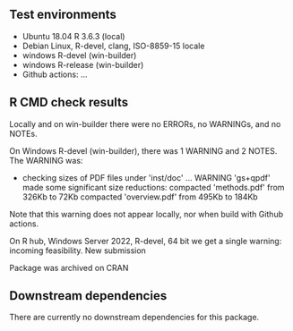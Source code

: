 ## Test environments
- Ubuntu 18.04 R 3.6.3 (local) 
- Debian Linux, R-devel, clang, ISO-8859-15 locale
- windows R-devel (win-builder) 
- windows R-release (win-builder)  
- Github actions: ...


## R CMD check results   
Locally and on win-builder there were no ERRORs, no WARNINGs, and no NOTEs.        

On Windows R-devel (win-builder), there was 1 WARNING and 2 NOTES. The WARNING was:


* checking sizes of PDF files under 'inst/doc' ... WARNING
  'gs+qpdf' made some significant size reductions:
     compacted 'methods.pdf' from 326Kb to 72Kb
     compacted 'overview.pdf' from 495Kb to 184Kb
     
Note that this warning does not appear locally, nor when build with Github actions.

On R hub,   	Windows Server 2022, R-devel, 64 bit we get a single warning:  incoming feasibility. 
New submission

Package was archived on CRAN

## Downstream dependencies
There are currently no downstream dependencies for this package.